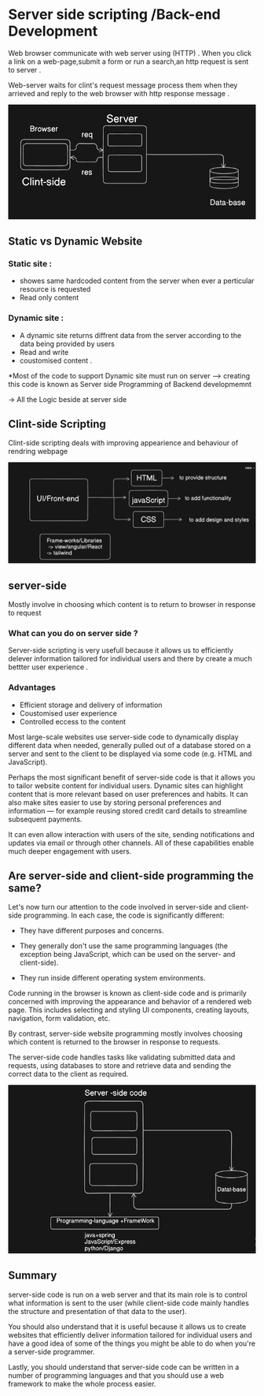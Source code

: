 # Server side scripting /Back-end Development 
Web browser communicate with web server using (HTTP) . When you click a link on a web-page,submit a form or run a search,an http request is sent to server .

Web-server waits for clint's request message process them when they arrieved and reply to the web browser with http response message .

![alt text](/img/image.png)

## Static vs Dynamic Website

### Static site : 
- showes same hardcoded content from the server when ever a perticular resource is requested  
- Read only content 
### Dynamic site :
- A dynamic site returns diffrent data from the server according  to the data being provided by users  
- Read and write 
- coustomised content .

*Most of the code to support Dynamic site must run on server --> creating this code is known as Server side Programming of Backend developmemnt 

-> All the Logic beside at server side 
## Clint-side Scripting 
Clint-side scripting deals with improving appearience and behaviour of rendring webpage 

![alt text](/img/image-1.png)

## server-side 
Mostly involve in choosing which content is to return to browser in response to request 

### What can you do on server side ?

Server-side scripting is very usefull because it allows us to efficiently delever information tailored for individual users and there by create a much bettter user experience .
### Advantages 
- Efficient storage and delivery of information 
- Coustomised user experience
- Controlled eccess to the content 

Most large-scale websites use server-side code to dynamically display different data when needed, generally pulled out of a database stored on a server and sent to the client to be displayed via some code (e.g. HTML and JavaScript).

Perhaps the most significant benefit of server-side code is that it allows you to tailor website content for individual users. Dynamic sites can highlight content that is more relevant based on user preferences and habits. It can also make sites easier to use by storing personal preferences and information — for example reusing stored credit card details to streamline subsequent payments.

It can even allow interaction with users of the site, sending notifications and updates via email or through other channels. All of these capabilities enable much deeper engagement with users.

## Are server-side and client-side programming the same?

Let's now turn our attention to the code involved in server-side and client-side programming. In each case, the code is significantly different:

- They have different purposes and concerns.

- They generally don't use the same programming languages (the exception being JavaScript, which can be used on the server- and client-side).
- They run inside different operating system environments.

Code running in the browser is known as client-side code and is primarily concerned with improving the appearance and behavior of a rendered web page. 
This includes selecting and styling UI components, creating layouts, navigation, form validation, etc.

By contrast, server-side website programming mostly involves choosing which content is returned to the browser in response to requests. 

The server-side code handles tasks like validating submitted data and requests, using databases to store and retrieve data and sending the correct data to the client as required.

![alt text](/img/image-2.png)

## Summary

 server-side code is run on a web server and that its main role is to control what information is sent to the user (while client-side code mainly handles the structure and presentation of that data to the user).

You should also understand that it is useful because it allows us to create websites that efficiently deliver information tailored for individual users and have a good idea of some of the things you might be able to do when you're a server-side programmer.

Lastly, you should understand that server-side code can be written in a number of programming languages and that you should use a web framework to make the whole process easier.